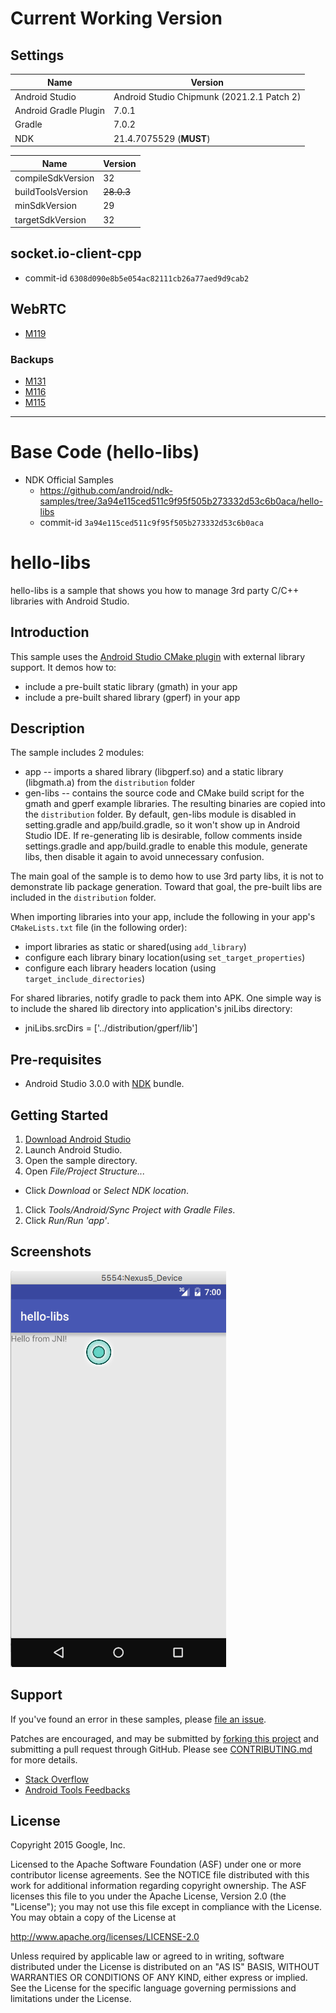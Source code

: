 # Current Working Version
## Settings
| Name                  | Version |
| ---                   | --- |
| Android Studio        | Android Studio Chipmunk (2021.2.1 Patch 2) |
| Android Gradle Plugin | 7.0.1 |
| Gradle                | 7.0.2 |
| NDK                   | 21.4.7075529 (**MUST**) |

| Name              | Version    |
| ---               | ---        |
| compileSdkVersion | 32         |
| buildToolsVersion | ~~28.0.3~~ |
| minSdkVersion     | 29         |
| targetSdkVersion  | 32         |

## socket.io-client-cpp
* commit-id `6308d090e8b5e054ac82111cb26a77aed9d9cab2`
## WebRTC
* [M119](./BUILD.M119.md)
### Backups
* [M131](./BUILD.M131.md)
* [M116](./BUILD.M116.md)
* [M115](./BUILD.M115.md)

-------------
# Base Code (hello-libs)
* NDK Official Samples
  * https://github.com/android/ndk-samples/tree/3a94e115ced511c9f95f505b273332d53c6b0aca/hello-libs
  * commit-id `3a94e115ced511c9f95f505b273332d53c6b0aca`


hello-libs
=========
hello-libs is a sample that shows you how to manage 3rd party C/C++ libraries with Android Studio.

Introduction
------------
This sample uses the [Android Studio CMake plugin](http://tools.android.com/tech-docs/external-c-builds) with external library support. It demos how to:

* include a pre-built static library (gmath) in your app
* include a pre-built shared library (gperf) in your app

Description
-----------
The sample includes 2 modules:
*    app -- imports a shared library (libgperf.so) and a static library (libgmath.a) from the `distribution` folder
*    gen-libs -- contains the source code and CMake build script for the gmath and gperf example libraries. The resulting binaries are copied into the `distribution` folder. By default, gen-libs module is disabled in setting.gradle and app/build.gradle, so it won't show up in Android Studio IDE. If re-generating lib is desirable, follow comments inside settings.gradle and app/build.gradle to enable this module, generate libs, then disable it again to avoid unnecessary confusion.

The main goal of the sample is to demo how to use 3rd party libs, it is not to demonstrate lib package generation. Toward that goal, the pre-built libs are included in the `distribution` folder.

When importing libraries into your app, include the following in your app's `CMakeLists.txt` file (in the following order):

*    import libraries as static or shared(using `add_library`)
*    configure each library binary location(using `set_target_properties`)
*    configure each library headers location (using `target_include_directories`)

For shared libraries, notify gradle to pack them into APK. One simple way is to include the shared lib directory into application's jniLibs directory:
*    jniLibs.srcDirs = ['../distribution/gperf/lib']

Pre-requisites
--------------
- Android Studio 3.0.0 with [NDK](https://developer.android.com/ndk/) bundle.

Getting Started
---------------
1. [Download Android Studio](http://developer.android.com/sdk/index.html)
1. Launch Android Studio.
1. Open the sample directory.
1. Open *File/Project Structure...*
  - Click *Download* or *Select NDK location*.
1. Click *Tools/Android/Sync Project with Gradle Files*.
1. Click *Run/Run 'app'*.

Screenshots
-----------
![screenshot](screenshot.png)

Support
-------
If you've found an error in these samples, please [file an issue](https://github.com/googlesamples/android-ndk/issues/new).

Patches are encouraged, and may be submitted by [forking this project](https://github.com/googlesamples/android-ndk/fork) and
submitting a pull request through GitHub. Please see [CONTRIBUTING.md](../CONTRIBUTING.md) for more details.

- [Stack Overflow](http://stackoverflow.com/questions/tagged/android-ndk)
- [Android Tools Feedbacks](http://tools.android.com/feedback)

License
-------
Copyright 2015 Google, Inc.

Licensed to the Apache Software Foundation (ASF) under one or more contributor
license agreements.  See the NOTICE file distributed with this work for
additional information regarding copyright ownership.  The ASF licenses this
file to you under the Apache License, Version 2.0 (the "License"); you may not
use this file except in compliance with the License.  You may obtain a copy of
the License at

  http://www.apache.org/licenses/LICENSE-2.0

Unless required by applicable law or agreed to in writing, software
distributed under the License is distributed on an "AS IS" BASIS, WITHOUT
WARRANTIES OR CONDITIONS OF ANY KIND, either express or implied.  See the
License for the specific language governing permissions and limitations under
the License.


